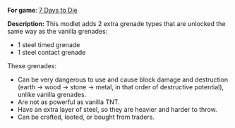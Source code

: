 **For game**: [7 Days to Die](https://7daystodie.com)

**Description:**
This modlet adds 2 extra grenade types that are unlocked the same way as the vanilla grenades:
- 1 steel timed grenade
- 1 steel contact grenade

These grenades:
- Can be very dangerous to use and cause block damage and destruction (earth -> wood -> stone -> metal, in that order of destructive potential), unlike vanilla grenades.
- Are not as powerful as vanilla TNT.
- Have an extra layer of steel, so they are heavier and harder to throw.
- Can be crafted, looted, or bought from traders.
